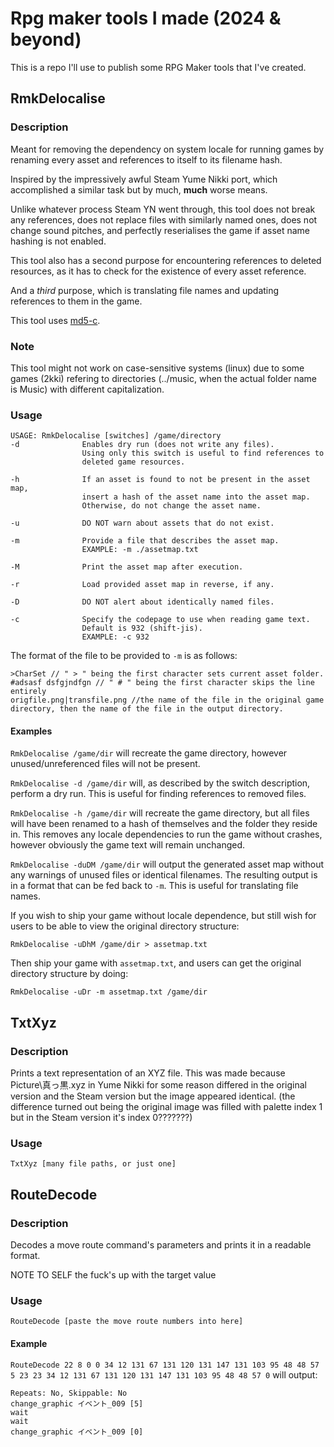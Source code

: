 # Rpg maker tools I made (2024 & beyond)

This is a repo I'll use to publish some RPG Maker tools that I've created.

## RmkDelocalise

### Description
Meant for removing the dependency on system locale for running games by renaming every asset and references to itself to its filename hash.

Inspired by the impressively awful Steam Yume Nikki port, which accomplished a similar task but by much, **much** worse means.

Unlike whatever process Steam YN went through, this tool does not break any references, does not replace files with similarly named ones, does not change sound pitches, and perfectly reserialises the game if asset name hashing is not enabled.

This tool also has a second purpose for encountering references to deleted resources, as it has to check for the existence of every asset reference.

And a *third* purpose, which is translating file names and updating references to them in the game.

This tool uses [md5-c](https://github.com/Zunawe/md5-c/).

### Note

This tool might not work on case-sensitive systems (linux) due to some games (2kki) refering to directories (../music, when the actual folder name is Music) with different capitalization.

### Usage

```
USAGE: RmkDelocalise [switches] /game/directory
-d              Enables dry run (does not write any files).
                Using only this switch is useful to find references to
                deleted game resources.

-h              If an asset is found to not be present in the asset map,
                insert a hash of the asset name into the asset map.
                Otherwise, do not change the asset name.

-u              DO NOT warn about assets that do not exist.

-m              Provide a file that describes the asset map.
                EXAMPLE: -m ./assetmap.txt

-M              Print the asset map after execution.

-r              Load provided asset map in reverse, if any.

-D              DO NOT alert about identically named files.

-c              Specify the codepage to use when reading game text.
                Default is 932 (shift-jis).
                EXAMPLE: -c 932
```

The format of the file to be provided to `-m` is as follows:

```
>CharSet // " > " being the first character sets current asset folder.
#adsasf dsfgjndfgn // " # " being the first character skips the line entirely
origfile.png|transfile.png //the name of the file in the original game directory, then the name of the file in the output directory.
```

#### Examples
`RmkDelocalise /game/dir` will recreate the game directory, however unused/unreferenced files will not be present.

`RmkDelocalise -d /game/dir` will, as described by the switch description, perform a dry run. This is useful for finding references to removed files.

`RmkDelocalise -h /game/dir` will recreate the game directory, but all files will have been renamed to a hash of themselves and the folder they reside in. This removes any locale dependencies to run the game without crashes, however obviously the game text will remain unchanged.

`RmkDelocalise -duDM /game/dir` will output the generated asset map without any warnings of unused files or identical filenames. The resulting output is in a format that can be fed back to `-m`. This is useful for translating file names.

If you wish to ship your game without locale dependence, but still wish for users to be able to view the original directory structure:

`RmkDelocalise -uDhM /game/dir > assetmap.txt`

Then ship your game with `assetmap.txt`, and users can get the original directory structure by doing:

`RmkDelocalise -uDr -m assetmap.txt /game/dir`

## TxtXyz

### Description

Prints a text representation of an XYZ file. This was made because Picture\真っ黒.xyz in Yume Nikki for some reason differed in the original version and the Steam version but the image appeared identical.
(the difference turned out being the original image was filled with palette index 1 but in the Steam version it's index 0???????)

### Usage

```
TxtXyz [many file paths, or just one]
```

## RouteDecode

### Description

Decodes a move route command's parameters and prints it in a readable format.

NOTE TO SELF the fuck's up with the target value

### Usage

```
RouteDecode [paste the move route numbers into here]
```

#### Example

`RouteDecode 22 8 0 0 34 12 131 67 131 120 131 147 131 103 95 48 48 57 5 23 23 34 12 131 67 131 120 131 147 131 103 95 48 48 57 0` will output:
```
Repeats: No, Skippable: No
change_graphic イベント_009 [5]
wait
wait
change_graphic イベント_009 [0]
```